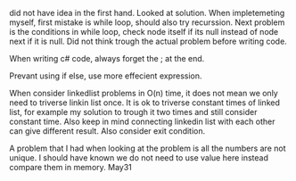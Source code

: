 did not have idea in the first hand. Looked at solution. When impletemeting myself, first mistake is while loop, should also try recurssion. Next problem is the conditions in while loop, check node itself if its null instead of node next if it is null. Did not think trough the actual problem before writing code.

When writing c# code, always forget the ; at the end.

Prevant using if else, use more effecient expression.

When consider linkedlist problems in O(n) time, it does not mean we only need to triverse linkin list once. It is ok to triverse constant times of linked list, for example my solution to trough it two times and still consider constant time. Also keep in mind connecting linkedin list with each other can give different result.  Also consider exit condition. 

A problem that I had when looking at the problem is all the numbers are not unique. I should have known we do not need to use value here instead compare them in memory. May31
